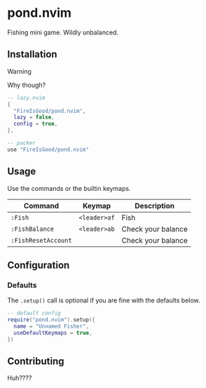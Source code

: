 # pond.nvim

Fishing mini game. Wildly unbalanced.

## Installation

> [!WARNING]
> Why though?

```lua
-- lazy.nvim
{
  "FireIsGood/pond.nvim",
  lazy = false,
  config = true,
},

-- packer
use "FireIsGood/pond.nvim"
```

## Usage

Use the commands or the builtin keymaps.

| Command             | Keymap       | Description        |
| ------------------- | ------------ | ------------------ |
| `:Fish`             | `<leader>af` | Fish               |
| `:FishBalance`      | `<leader>ab` | Check your balance |
| `:FishResetAccount` |              | Check your balance |

## Configuration

### Defaults

The `.setup()` call is optional if you are fine with the defaults below.

```lua
-- default config
require("pond.nvim").setup({
  name = "Unnamed Fisher",
  useDefaultKeymaps = true,
})
```

## Contributing

Huh????
